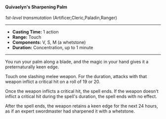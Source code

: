#### Quivaelyn's Sharpening Palm
*1st-level transmutation* (Artificer,Cleric,Paladin,Ranger)
___
- **Casting Time:** 1 action
- **Range:** Touch
- **Components:** V, S, M (a whetstone)
- **Duration:** Concentration, up to 1 minute
---
You run your palm along a blade, and the magic in your hand gives it a preternaturally keen edge.

Touch one slashing melee weapon. For the duration, attacks with that weapon inflict a critical hit on a roll of 19 or 20. 

Once the weapon inflicts a critical hit, the spell ends. If the weapon doesn't inflict a critical hit during the spell's duration, the spell ends with no effect.

After the spell ends, the weapon retains a keen edge for the next 24 hours, as if an expert swordmaster had sharpened it with a whetstone.
